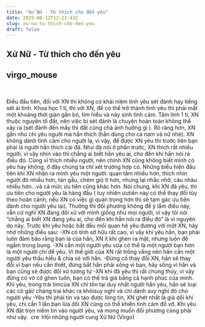 ```yaml
---
title: "Xử Nữ - Từ thích cho đến yêu"
date: 2025-06-12T12:23:43Z
slug: xu-nu-tu-thich-cho-den-yeu
draft: false
---
```


## Xử Nữ - Từ thích cho đến yêu

## virgo_mouse

​ 
 
Điều đầu tiên, đối với XN thì không có khái niệm tình yêu sét đánh hay tiếng sét ái tình. Khoa học 1 tí, thì với XN, để có thể trở thành tình yêu thì phải mất một khoảng thời gian gắn bó, tìm hiểu và nảy sinh tình cảm. Tâm linh 1 tí, XN thuộc nguyên tố đất, nên việc bị sét đánh là chuyện hoàn toàn không thể xảy ra (sét đánh đến mấy thì đất cũng chả ảnh hưởng gì ).​ 
Rõ ràng hơn, XN gần như chỉ yêu người mà hắn thích (hắn dùng cho cả nam và nữ nhé). XN không dành tình cảm cho người lạ, vì vậy, để được XN yêu thì trước tiên bạn phải là người hắn thích cái đã.​ ​Như đã nói ở phần trước, XN thích rất nhiều người, vì vậy nhìn vào thì chẳng ai biết hắn yêu ai, cho đến khi hắn nói ra điều đó. Cũng vì thích nhiều người, nên chính XN cũng không biết mình có yêu hay không, ở đây chúng ta chỉ xét trường hợp có.​ ​Những biểu hiện đầu tiên khi XN nhận ra mình yêu một người: quan tâm nhiều hơn, thích nhìn người đó nhiều hơn, tán gẫu, chém gió ít hơn, nhưng lại nhắc nhở, càu nhàu nhiều hơn…và cả mức ưu tiên cũng khác hơn. Nói chung, khi XN đã yêu, thì ưu tiên cho người yêu là hàng đầu ( tuy nhiên ưutiên này có thể thay đổi tùy theo hoàn cảnh, nếu XN có việc gì quan trọng hơn thì sẽ tạm gác ưu tiên dành cho người yêu lại). Thường thì đối phương không để ý lắm điều này, vẫn cứ nghĩ XN đang đối xử với mình giống như mọi người, vì vậy tôi nói “chẳng ai biết XN đang yêu ai, cho đến khi hắn nói ra điều đó” là vì nguyên do này.​ ​Trước khi yêu hoặc bắt đầu mối quan hệ yêu đương với một XN, hãy nhớ những điều sau:​ ​-XN có tính sở hữu rất cao, vì vậy khi yêu hắn, bạn phải luôn đảm bảo rằng bạn là của hắn, XN ít khi ghen ra mặt, nhưng luôn để ngầm trong bụng.​ ​-XN cần một người yêu vừa có thể là một người bạn hơn là một người chỉ để yêu. Vì thế giới của XN rất trống vắng nên hắn cần một người yêu thấu hiểu & chia sẻ với hắn.​ ​-Đừng cố thay đổi XN, hắn sẽ thay đổi vì bạn nếu cần thiết, đừng bắt hắn phải sống vì bạn, hãy sống vì hắn và bạn cũng sẽ được đối xử tương tự​ ​-XN khi đã yêu thì rất chung thủy, vì vậy đừng có vô cớ ghen tuôn, bạn có thể trả giá bằng cả hạnh phúc của mình. Khi yêu, trong trái timcủa XN chỉ tồn tại duy nhất người hắn yêu, hắn sẽ loại các cô gái/ chàng trai khác ra khỏisuy nghĩ và chỉ dành suy nghĩ đó cho người yêu​ ​-Yêu thì phải tin và tạo được lòng tin, XN ghét nhất là giả dối khi yêu, chỉ cần 1 lần bạn lừa dối XN cũng có thể khiến tình cảm đổ vỡ. Khi yêu XN đặt trọn niềm tin vào người yêu, và mong muốn đối phương cũng phải như vậy.​ 
 ​ ​cre :Hội những người cung Xử Nữ (Virgo)​ ​